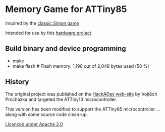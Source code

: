# Memory Game for ATTiny85

Inspired by the [classic Simon game](https://en.wikipedia.org/wiki/Simon_(game))

Intended for use by this [hardware project](https://github.com/PancakeLegend/Simon)

## Build binary and device programming

* make
* make flash  # Flash memory: 1,198 out of 2,048 bytes used (58 %)

## History

The original project was published on the [HackADay web-site](https://hackaday.io/project/18952-simon-game-with-attiny13) by Vojtěch Procházka and targeted the ATTiny13 microcontroller.

This version has been modified to support the ATTiny85 microcontroller ... along with some source code clean-up.

[Licenced under Apache 2.0](../LICENSE)
